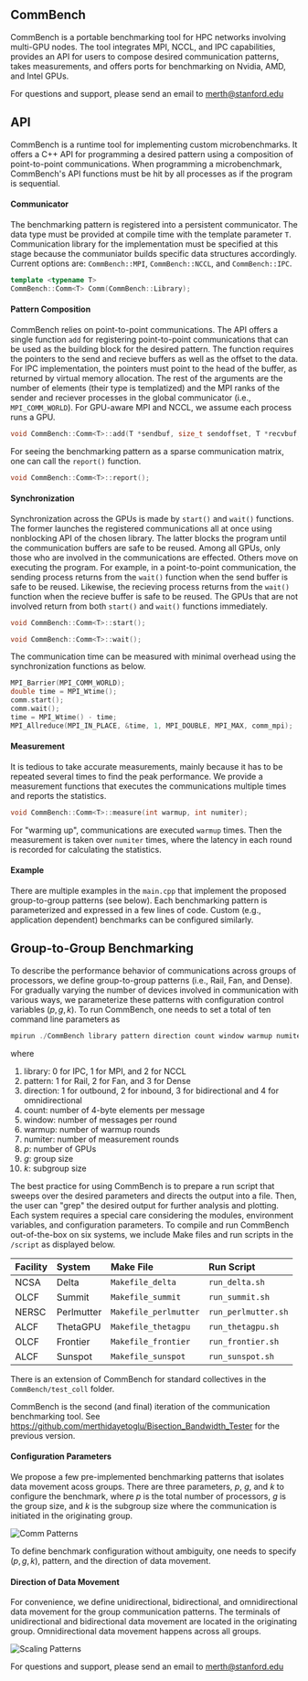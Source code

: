 ## CommBench

CommBench is a portable benchmarking tool for HPC networks involving multi-GPU nodes. The tool integrates MPI, NCCL, and IPC capabilities, provides an API for users to compose desired communication patterns, takes measurements, and offers ports for benchmarking on Nvidia, AMD, and Intel GPUs.

For questions and support, please send an email to merth@stanford.edu

## API

CommBench is a runtime tool for implementing custom microbenchmarks. It offers a C++ API for programming a desired pattern using a composition of point-to-point communications. When programming a microbenchmark, CommBench's API functions must be hit by all processes as if the program is sequential.

#### Communicator

The benchmarking pattern is registered into a persistent communicator. The data type must be provided at compile time with the template parameter ``T``. Communication library for the implementation must be specified at this stage because the communiator builds specific data structures accordingly. Current options are: ``CommBench::MPI``, ``CommBench::NCCL``, and ``CommBench::IPC``. 

```cpp
template <typename T>
CommBench::Comm<T> Comm(CommBench::Library);
```

#### Pattern Composition

CommBench relies on point-to-point communications. The API offers a single function ``add`` for registering point-to-point communications that can be used as the building block for the desired pattern. The function requires the pointers to the send and recieve buffers as well as the offset to the data. For IPC implementation, the pointers must point to the head of the buffer, as returned by virtual memory allocation. The rest of the arguments are the number of elements (their type is templatized) and the MPI ranks of the sender and reciever processes in the global communicator (i.e., ``MPI_COMM_WORLD``). For GPU-aware MPI and NCCL, we assume each process runs a GPU.

```cpp
void CommBench::Comm<T>::add(T *sendbuf, size_t sendoffset, T *recvbuf, size_t recvoffset, size_t count, int sendid, int recvid);
```

For seeing the benchmarking pattern as a sparse communication matrix, one can call the ``report()`` function.
```cpp
void CommBench::Comm<T>::report();
```

#### Synchronization

Synchronization across the GPUs is made by ``start()`` and ``wait()`` functions. The former launches the registered communications all at once using nonblocking API of the chosen library. The latter blocks the program until the communication buffers are safe to be reused. Among all GPUs, only those who are involved in the communications are effected. Others move on executing the program. For example, in a point-to-point communication, the sending process returns from the ``wait()`` function when the send buffer is safe to be reused. Likewise, the recieving process returns from the ``wait()`` function when the recieve buffer is safe to be reused. The GPUs that are not involved return from both ``start()`` and ``wait()`` functions immediately.

```cpp
void CommBench::Comm<T>::start();

void CommBench::Comm<T>::wait();
```

The communication time can be measured with minimal overhead using the synchronization functions as below.

```cpp
MPI_Barrier(MPI_COMM_WORLD);
double time = MPI_Wtime();
comm.start();
comm.wait();
time = MPI_Wtime() - time;
MPI_Allreduce(MPI_IN_PLACE, &time, 1, MPI_DOUBLE, MPI_MAX, comm_mpi);
```

#### Measurement

It is tedious to take accurate measurements, mainly because it has to be repeated several times to find the peak performance. We provide a measurement functions that executes the communications multiple times and reports the statistics.

```cpp
void CommBench::Comm<T>::measure(int warmup, int numiter);
```
For "warming up", communications are executed ``warmup`` times. Then the measurement is taken over ``numiter`` times, where the latency in each round is recorded for calculating the statistics.

#### Example

There are multiple examples in the ``main.cpp`` that implement the proposed group-to-group patterns (see below). Each benchmarking pattern is parameterized and expressed in a few lines of code. Custom (e.g., application dependent) benchmarks can be configured similarly.

## Group-to-Group Benchmarking

To describe the performance behavior of communications across groups of processors, we define group-to-group patterns (i.e., Rail, Fan, and Dense). For gradually varying the number of devices involved in communication with various ways, we parameterize these patterns with configuration control variables $(p, g, k)$. To run CommBench, one needs to set a total of ten command line parameters as
```cpp
mpirun ./CommBench library pattern direction count window warmup numiter p g k
```
where
1. library: 0 for IPC, 1 for MPI, and 2 for NCCL
2. pattern: 1 for Rail, 2 for Fan, and 3 for Dense
3. direction: 1 for outbound, 2 for inbound, 3 for bidirectional and 4 for omnidirectional
4. count: number of 4-byte elements per message
5. window: number of messages per round
6. warmup: number of warmup rounds
7. numiter: number of measurement rounds
8. $p$: number of GPUs
9. $g$: group size
10. $k$: subgroup size

The best practice for using CommBench is to prepare a run script that sweeps over the desired parameters and directs the output into a file. Then, the user can "grep" the desired output for further analysis and plotting. Each system requires a special care considering the modules, environment variables, and configuration parameters. To compile and run CommBench out-of-the-box on six systems, we include Make files and run scripts in the `/script` as displayed below.

|Facility | System | Make File | Run Script |
| :--- | :---| :--- | :--- |
| NCSA | Delta | `Makefile_delta` | `run_delta.sh`  |
| OLCF | Summit | `Makefile_summit` | `run_summit.sh` |
| NERSC | Perlmutter | `Makefile_perlmutter` | `run_perlmutter.sh` |
| ALCF | ThetaGPU | `Makefile_thetagpu` | `run_thetagpu.sh` |
| OLCF | Frontier | `Makefile_frontier` | `run_frontier.sh` |
| ALCF | Sunspot | `Makefile_sunspot` | `run_sunspot.sh` |

There is an extension of CommBench for standard collectives in the ```CommBench/test_coll``` folder.

CommBench is the second (and final) iteration of the communication benchmarking tool. See https://github.com/merthidayetoglu/Bisection_Bandwidth_Tester for the previous version.

#### Configuration Parameters

We propose a few pre-implemented benchmarking patterns that isolates data movement acoss groups. There are three parameters, $p$, $g$, and $k$ to configure the benchmark, where $p$ is the total number of processors, $g$ is the group size, and $k$ is the subgroup size where the communication is initiated in the originating group.

![Comm Patterns](https://github.com/merthidayetoglu/CommBench/blob/master/figures/comm_patterns.png)

To define benchmark configuration without ambiguity, one needs to specify $(p, g, k)$, pattern, and the direction of data movement.

#### Direction of Data Movement

For convenience, we define unidirectional, bidirectional, and omnidirectional data movement for the group communication patterns. The terminals of unidirectional and bidirectional data movement are located in the originating group. Omnidirectional data movement happens across all groups.

![Scaling Patterns](https://github.com/merthidayetoglu/CommBench/blob/master/figures/scaling_patterns.png)


For questions and support, please send an email to merth@stanford.edu
